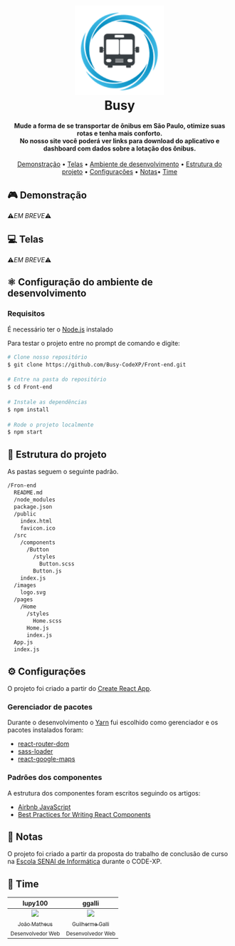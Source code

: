<h1 align="center">
  <br>
  <a href="https://github.com/Busy-CodeXP/Front-end"><img src="https://raw.githubusercontent.com/Busy-CodeXP/Front-end/master/src/images/busyLogo.png" alt="Busy" width="200"></a>
  <br>
  Busy
  <br>
</h1>

<h4 align="center">Mude a forma de se transportar de ônibus em São Paulo, otimize suas rotas e tenha mais conforto. <br/>
No nosso site você poderá ver links para download do aplicativo e dashboard com dados sobre a lotação dos ônibus.
</h4>


<p align="center">
  <a href="#-demonstra%C3%A7%C3%A3o">Demonstração</a> •
  <a href="#-telas">Telas</a> •
  <a href="#%EF%B8%8F-configura%C3%A7%C3%A3o-do-ambiente-de--desenvolvimento">Ambiente de desenvolvimento</a> •
  <a href="#-estrutura-do-projeto">Estrutura do projeto</a> •
  <a href="#%EF%B8%8F-configura%C3%A7%C3%B5es">Configurações</a> •
  <a href="#-notas">Notas</a>•
  <a href="#-time">Time</a>
</p>

## 🎮 Demonstração
⚠️*EM BREVE*⚠️

## 💻 Telas
⚠️*EM BREVE*⚠️
	
## ⚛️ Configuração do ambiente de  desenvolvimento
### Requisitos
É necessário ter o [Node.js](https://nodejs.org/en/) instalado 

Para testar o projeto entre no prompt de comando e digite:
```bash
# Clone nosso repositório
$ git clone https://github.com/Busy-CodeXP/Front-end.git

# Entre na pasta do repositório
$ cd Front-end

# Instale as dependências
$ npm install

# Rode o projeto localmente 
$ npm start
```
## 📁 Estrutura do projeto
As pastas seguem o seguinte padrão.
```
/Fron-end
  README.md
  /node_modules
  package.json
  /public
    index.html
    favicon.ico
  /src
    /components
      /Button
        /styles
          Button.scss
        Button.js
	index.js		
  /images
    logo.svg
  /pages
    /Home
      /styles
        Home.scss
      Home.js
      index.js
  App.js
  index.js
```

## ⚙️ Configurações
O projeto foi criado a partir do [Create React App](https://github.com/facebookincubator/create-react-app).
### Gerenciador de pacotes
 Durante o desenvolvimento o [Yarn](https://yarnpkg.com/pt-BR/)  fui escolhido como gerenciador e os pacotes instalados foram:
 - [react-router-dom](https://github.com/ReactTraining/react-router/tree/master/packages/react-router-dom)
 - [sass-loader](https://github.com/webpack-contrib/sass-loader)
 - [react-google-maps](https://github.com/tomchentw/react-google-maps)
### Padrões dos componentes 
 A estrutura dos componentes foram escritos seguindo os artigos:
 - [Airbnb JavaScript](https://github.com/airbnb/javascript)
 - [Best Practices for Writing React Components](https://engineering.musefind.com/our-best-practices-for-writing-react-components-dec3eb5c3fc8)
 
## 📝 Notas
O projeto foi criado a partir da proposta do trabalho de conclusão de curso na [Escola SENAI de Informática](https://informatica.sp.senai.br/) durante o CODE-XP.

## 👊 Time


lupy100             |  ggalli
:-------------------------:|:-------------------------:
[<img src="https://github.com/lupy100.png" width="130px;"/><br /><sub>João Matheus</sub>](https://github.com/lupy100)<br /> <sub>Desenvolvedor Web</sub>  |  [<img src="https://github.com/ggalli.png" width="130px;"/><br /><sub>Guilherme Galli</sub>](https://github.com/ggalli)<br /> <sub>Desenvolvedor Web</sub>

